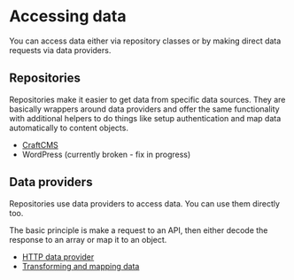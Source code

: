 # Accessing data

You can access data either via repository classes or by making direct data requests via data providers.

## Repositories

Repositories make it easier to get data from specific data sources. They are basically wrappers around data providers and 
offer the same functionality with additional helpers to do things like setup authentication and map data automatically 
to content objects.

* [CraftCMS](craftcms.md)
* WordPress (currently broken - fix in progress)

## Data providers

Repositories use data providers to access data. You can use them directly too.

The basic principle is make a request to an API, then either decode the response to an array or map it to an object.  

* [HTTP data provider](https://docs.strata.dev/data/data-providers/http)
* [Transforming and mapping data](https://docs.strata.dev/data/changing-data/changing-data)
